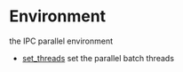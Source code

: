 # Environment

the IPC parallel environment

+ [set_threads](Environment/set_threads.1) set the parallel batch threads

